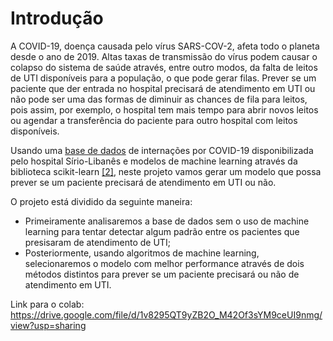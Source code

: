 # Introdução

A COVID-19, doença causada pelo vírus SARS-COV-2, afeta todo o planeta desde o ano de 2019. Altas taxas de transmissão do vírus podem causar o colapso do sistema de saúde através, entre outro modos, da falta de leitos de UTI disponíveis para a população, o que pode gerar filas. Prever se um paciente que der entrada no hospital precisará de atendimento em UTI ou não pode ser uma das formas de diminuir as chances de fila para leitos, pois assim, por exemplo, o hospital tem mais tempo para abrir novos leitos ou agendar a transferência do paciente para outro hospital com leitos disponíveis.

Usando uma [base de dados](https://www.kaggle.com/S%C3%ADrio-Libanes/covid19) de internações por COVID-19 disponibilizada pelo hospital Sírio-Libanês e modelos de machine learning através da biblioteca scikit-learn [[2]](https://scikit-learn.org/stable/), neste projeto vamos gerar um modelo que possa prever se um paciente precisará de atendimento em UTI ou não. 

O projeto está dividido da seguinte maneira: 
- Primeiramente analisaremos a base de dados sem o uso de machine learning para tentar detectar algum padrão entre os pacientes que presisaram de atendimento de UTI;
- Posteriormente, usando algoritmos de machine learning, selecionaremos o modelo com melhor performance através de dois métodos distintos para prever se um paciente precisará ou não de atendimento em UTI.

Link para o colab: https://drive.google.com/file/d/1v8295QT9yZB2O_M42Of3sYM9ceUI9nmg/view?usp=sharing
